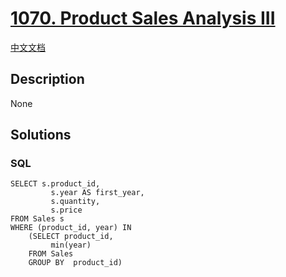 # [1070. Product Sales Analysis III](https://leetcode.com/problems/product-sales-analysis-iii)

[中文文档](/solution/1000-1099/1070.Product%20Sales%20Analysis%20III/README.md)

## Description

None

## Solutions

<!-- tabs:start -->

### **SQL**

```
SELECT s.product_id,
         s.year AS first_year,
         s.quantity,
         s.price
FROM Sales s
WHERE (product_id, year) IN
    (SELECT product_id,
         min(year)
    FROM Sales
    GROUP BY  product_id)
```

<!-- tabs:end -->
